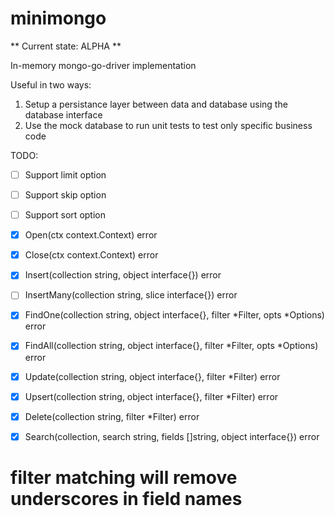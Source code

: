 # minimongo

** Current state: ALPHA **

In-memory mongo-go-driver implementation

Useful in two ways:
1. Setup a persistance layer between data and database using the database interface
2. Use the mock database to run unit tests to test only specific business code


TODO:
- [ ] Support limit option
- [ ] Support skip option
- [ ] Support sort option

- [x] Open(ctx context.Context) error
- [x] Close(ctx context.Context) error

- [x] Insert(collection string, object interface{}) error
- [ ] InsertMany(collection string, slice interface{}) error
- [x] FindOne(collection string, object interface{}, filter *Filter, opts *Options) error
- [x] FindAll(collection string, object interface{}, filter *Filter, opts *Options) error
- [x] Update(collection string, object interface{}, filter *Filter) error
- [x] Upsert(collection string, object interface{}, filter *Filter) error
- [x] Delete(collection string, filter *Filter) error
- [x] Search(collection, search string, fields []string, object interface{}) error

# filter matching will remove underscores in field names
